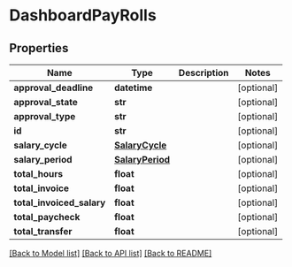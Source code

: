 # DashboardPayRolls

## Properties
Name | Type | Description | Notes
------------ | ------------- | ------------- | -------------
**approval_deadline** | **datetime** |  | [optional] 
**approval_state** | **str** |  | [optional] 
**approval_type** | **str** |  | [optional] 
**id** | **str** |  | [optional] 
**salary_cycle** | [**SalaryCycle**](SalaryCycle.md) |  | [optional] 
**salary_period** | [**SalaryPeriod**](SalaryPeriod.md) |  | [optional] 
**total_hours** | **float** |  | [optional] 
**total_invoice** | **float** |  | [optional] 
**total_invoiced_salary** | **float** |  | [optional] 
**total_paycheck** | **float** |  | [optional] 
**total_transfer** | **float** |  | [optional] 

[[Back to Model list]](../README.md#documentation-for-models) [[Back to API list]](../README.md#documentation-for-api-endpoints) [[Back to README]](../README.md)


